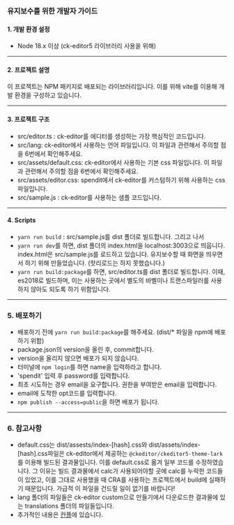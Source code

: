 ### 유지보수를 위한 개발자 가이드

#### 1. 개발 환경 설정
- Node 18.x 이상 (ck-editor5 라이브러리 사용을 위해)
  
---


#### 2. 프로젝트 설명
이 프로젝트는 NPM 패키지로 배포되는 라이브러리입니다. 이를 위해 vite를 이용해 개발 환경을 구성하고 있습니다.

---


#### 3. 프로젝트 구조
- src/editor.ts : ck-editor를 에디터를 생성하는 가장 핵심적인 코드입니다.
- src/lang: ck-editor에서 사용하는 언어 파일입니다. 이 파일과 관련해서 주의할 점을 6번에서 확인해주세요.
- src/assets/default.css: ck-editor에서 사용하는 기본 css 파일입니다. 이 파일과 관련해서 주의할 점을 6번에서 확인해주세요.
- src/assets/editor.css: spendit에서 ck-editor를 커스텀하기 위해 사용하는 css 파일입니다. 
- src/sample.js : ck-editor를 사용하는 샘플 코드입니다.

---

#### 4. Scripts
- ```yarn run build``` : src/sample.js를 dist 폴더로 빌드합니다. 그리고 나서
- ```yarn run dev```를 하면, dist 폴더의 index.html을 localhost:3003으로 띄웁니다. index.html은 src/sample.js를 로드하고 있습니다.
유지보수할 때 화면을 띄우면서 하기 위해 만들었습니다. (핫리로드는 하지 못했습니다.)
- ```yarn run build:package```를 하면, src/editor.ts를 dist 폴더로 빌드합니다.
이때, es2018로 빌드하며, 이는 사용하는 곳에서 별도의 바벨이나 트랜스파일러를 사용하지 않아도 되도록 하기 위함입니다.

---

### 5. 배포하기
- 배포하기 전에 ```yarn run build:package```를 해주세요. (dist/* 파일을 npm에 배포하기 위함)
- package.json의 version을 올린 후, commit합니다. 
- version을 올리지 않으면 배포가 되지 않습니다.
- 터미널에 ```npm login```를 하면 name을 입력하라고 합니다.
- 'spendit' 입력 후 password를 입력합니다.
- 최초 시도하는 경우 email을 요구합니다. 권한을 부여받은 email을 입력합니다.
- email에 도착한 opt코드를 입력합니다.
- ```npm publish --access=public```을 하면 배포가 됩니다.

---

### 6. 참고사항
- default.css는 dist/assests/index-[hash].css와 dist/assets/index-[hash].css파일은 ck-editor에서 제공하는 ```@ckeditor/ckeditor5-theme-lark```를 이용해 빌드된 결과물입니다. 이를 default.css로 옮겨 일부 코드를 수정하였습니다.
그 이유는 빌드 결과물에서 calc가 사용되어야할 곳에 calc를 누락한 코드들이 있었고, 이를 그대로 사용했을 때 CRA를 사용하는 프로젝트에서 build에 실패하기 때문입니다. 가급적 이 파일을 건드릴 일이 없기를 바랍니다!
- lang 폴더의 파일들은 ck-editor custom으로 만들기에서 다운로드한 결과물에 있는 translations 폴더의 파일들입니다.
- 추가적인 내용은 [컨플](https://spendit.atlassian.net/wiki/x/xQCKvg)에 있습니다.